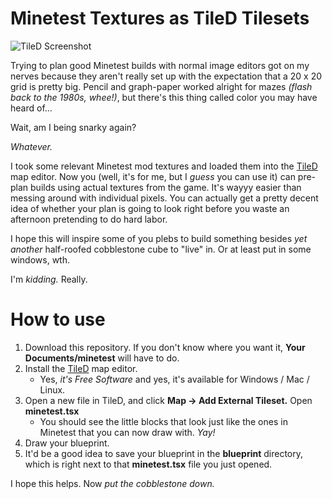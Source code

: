 # Minetest Textures as TileD Tilesets

![TileD
Screenshot](https://raw.githubusercontent.com/ptvirgo/minetest_tiles/master/screenshot.png)

Trying to plan good Minetest builds with normal image editors got on my nerves
because they aren't really set up with the expectation that a 20 x 20 grid is
pretty big.  Pencil and graph-paper worked alright for mazes *(flash back to the
1980s, whee!)*, but there's this thing called color you may have heard of...

Wait, am I being snarky again?

*Whatever.*

I took some relevant Minetest mod textures and loaded them into the
[TileD](http://www.mapeditor.org/) map editor.  Now you (well, it's for me, but
I *guess* you can use it) can pre-plan builds using actual textures from the game.  It's wayyy
easier than messing around with individual pixels. You can actually get a
pretty decent idea of whether your plan is going to look right before you waste
an afternoon pretending to do hard labor.

I hope this will inspire some of you plebs to build something besides *yet
another* half-roofed cobblestone cube to "live" in. Or at least put in some
windows, wth.

I'm *kidding.*  Really.

# How to use

1. Download this repository.  If you don't know where you want it, **Your
Documents/minetest** will have to do.
2. Install the [TileD](http://www.mapeditor.org/) map editor.
    - Yes, *it's Free Software* and yes, it's available for Windows / Mac /
      Linux.
3. Open a new file in TileD, and click **Map -> Add External Tileset.**  Open
**minetest.tsx**
    - You should see the little blocks that look just like the ones in Minetest
      that you can now draw with. *Yay!*
4. Draw your blueprint.
5. It'd be a good idea to save your blueprint in the **blueprint** directory,
which is right next to that **minetest.tsx** file you just opened.

I hope this helps.  Now *put the cobblestone down.*
